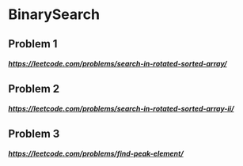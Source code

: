 # BinarySearch
<h2>Problem 1</h2>
<h5><a href="https://leetcode.com/problems/search-in-rotated-sorted-array/">https://leetcode.com/problems/search-in-rotated-sorted-array/</a></h5>
<h2>Problem 2</h2>
<h5><a href="https://leetcode.com/problems/search-in-rotated-sorted-array-ii/">https://leetcode.com/problems/search-in-rotated-sorted-array-ii/</a></h5>
<h2>Problem 3</h2>
<h5><a href="https://leetcode.com/problems/find-peak-element/">https://leetcode.com/problems/find-peak-element/</a></h5>
